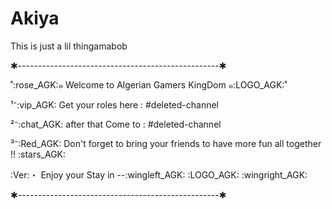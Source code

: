 # Akiya
This is just a lil thingamabob


✱--------------------------------------------------✱

˚:rose_AGK:๑ Welcome to Algerian Gamers KingDom ๑:LOGO_AGK:˚

¹⁻:vip_AGK: Get your roles here : #deleted-channel

²⁻:chat_AGK: after that Come to : #deleted-channel

³⁻:Red_AGK: Don't forget to bring your friends to have more fun all together !! :stars_AGK:

:Ver:・ Enjoy your Stay in --:wingleft_AGK: :LOGO_AGK: :wingright_AGK:

✱--------------------------------------------------✱
